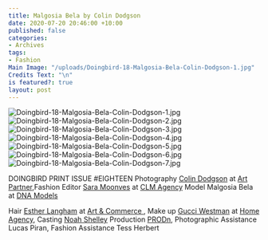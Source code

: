 ```yaml
---
title: Malgosia Bela by Colin Dodgson
date: 2020-07-20 20:46:00 +10:00
published: false
categories:
- Archives
tags:
- Fashion
Main Image: "/uploads/Doingbird-18-Malgosia-Bela-Colin-Dodgson-1.jpg"
Credits Text: "\n"
is featured?: true
layout: post
---
```


![Doingbird-18-Malgosia-Bela-Colin-Dodgson-1.jpg](/uploads/Doingbird-18-Malgosia-Bela-Colin-Dodgson-1.jpg)![Doingbird-18-Malgosia-Bela-Colin-Dodgson-2.jpg](/uploads/Doingbird-18-Malgosia-Bela-Colin-Dodgson-2.jpg)![Doingbird-18-Malgosia-Bela-Colin-Dodgson-3.jpg](/uploads/Doingbird-18-Malgosia-Bela-Colin-Dodgson-3.jpg)![Doingbird-18-Malgosia-Bela-Colin-Dodgson-4.jpg](/uploads/Doingbird-18-Malgosia-Bela-Colin-Dodgson-4.jpg)![Doingbird-18-Malgosia-Bela-Colin-Dodgson-5.jpg](/uploads/Doingbird-18-Malgosia-Bela-Colin-Dodgson-5.jpg)![Doingbird-18-Malgosia-Bela-Colin-Dodgson-6.jpg](/uploads/Doingbird-18-Malgosia-Bela-Colin-Dodgson-6.jpg)![Doingbird-18-Malgosia-Bela-Colin-Dodgson-7.jpg](/uploads/Doingbird-18-Malgosia-Bela-Colin-Dodgson-7.jpg)

DOINGBIRD PRINT ISSUE #EIGHTEEN 
Photography [Colin Dodgson](https://www.instagram.com/colin_dodgson/) at [Art Partner](https://www.instagram.com/artpartner/),Fashion Editor [Sara Moonves](https://www.instagram.com/saramoonves/) at [CLM Agency](https://www.instagram.com/clmagency/)
Model Malgosia Bela at [DNA Models](https://www.instagram.com/dnamodels/?sid=35449/)

Hair [Esther Langham](https://www.instagram.com/estherlangham/) at [Art & Commerce ](https://www.instagram.com/artandcommerce/), Make up [Gucci Westman](https://www.instagram.com/gucciwestman/) at [Home Agency](https://www.instagram.com/homeagency/), Casting [Noah Shelley](https://www.instagram.com/noah_shelley_casting/) 
Production [PRODn](https://www.instagram.com/prodn_artandcommerce/), Photographic Assistance Lucas Piran, Fashion Assistance Tess Herbert 